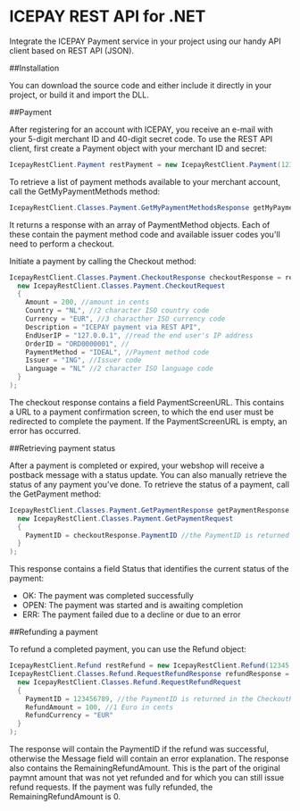 # ICEPAY REST API for .NET
Integrate the ICEPAY Payment service in your project using our handy API client based on REST API (JSON).

##Installation

You can download the source code and either include it directly in your project, or build it and import the DLL.

##Payment

After registering for an account with ICEPAY, you receive an e-mail with your 5-digit merchant ID and 40-digit secret code.
To use the REST API client, first create a Payment object with your merchant ID and secret:

```C#
IcepayRestClient.Payment restPayment = new IcepayRestClient.Payment(12345, "AbCdEfGhIjKlMnOpQrStUvWxYz1234567890AbCd");
```

To retrieve a list of payment methods available to your merchant account, call the GetMyPaymentMethods method:

```C#
IcepayRestClient.Classes.Payment.GetMyPaymentMethodsResponse getMyPaymentMethodsResponse = restPayment.GetMyPaymentMethods();
```

It returns a response with an array of PaymentMethod objects. Each of these contain the payment method code and available issuer codes you'll need to perform a checkout.

Initiate a payment by calling the Checkout method:

```C#
IcepayRestClient.Classes.Payment.CheckoutResponse checkoutResponse = restPayment.Checkout(
  new IcepayRestClient.Classes.Payment.CheckoutRequest
  {
    Amount = 200, //amount in cents
    Country = "NL", //2 character ISO country code
    Currency = "EUR", //3 characther ISO currency code
    Description = "ICEPAY payment via REST API",
    EndUserIP = "127.0.0.1", //read the end user's IP address
    OrderID = "ORD0000001", //
    PaymentMethod = "IDEAL", //Payment method code
    Issuer = "ING", //Issuer code
    Language = "NL" //2 character ISO language code
  }
);
```

The checkout response contains a field PaymentScreenURL. This contains a URL to a payment confirmation screen, to which the end user must be redirected to complete the payment.
If the PaymentScreenURL is empty, an error has occurred.

##Retrieving payment status

After a payment is completed or expired, your webshop will receive a postback message with a status update. You can also manually retrieve the status of any payment you've done. To retrieve the status of a payment, call the GetPayment method:

```C#
IcepayRestClient.Classes.Payment.GetPaymentResponse getPaymentResponse = restPayment.GetPayment(
  new IcepayRestClient.Classes.Payment.GetPaymentRequest
  {
    PaymentID = checkoutResponse.PaymentID //the PaymentID is returned in the CheckoutResponse
  }
);
```

This response contains a field Status that identifies the current status of the payment:

* OK: The payment was completed successfully
* OPEN: The payment was started and is awaiting completion
* ERR: The payment failed due to a decline or due to an error

##Refunding a payment

To refund a completed payment, you can use the Refund object:

```C#
IcepayRestClient.Refund restRefund = new IcepayRestClient.Refund(12345, "AbCdEfGhIjKlMnOpQrStUvWxYz1234567890AbCd");
IcepayRestClient.Classes.Refund.RequestRefundResponse refundResponse = restRefund.Checkout(
  new IcepayRestClient.Classes.Refund.RequestRefundRequest
  {
    PaymentID = 123456789, //the PaymentID is returned in the CheckoutResponse
    RefundAmount = 100, //1 Euro in cents
    RefundCurrency = "EUR"
  }
);
```

The response will contain the PaymentID if the refund was successful, otherwise the Message field will contain an error explanation.
The response also contains the RemainingRefundAmount. This is the part of the original paymnt amount that was not yet refunded and for which you can still issue refund requests. If the payment was fully refunded, the RemainingRefundAmount is 0.
